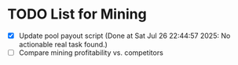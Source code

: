 # TODO List for Mining

- [x] Update pool payout script  (Done at Sat Jul 26 22:44:57 2025: No actionable real task found.)
- [ ] Compare mining profitability vs. competitors